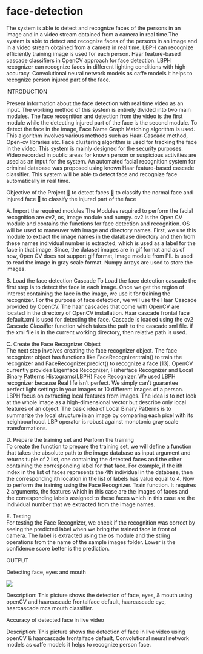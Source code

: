 # face-detection
The system is able to detect and recognize faces of the persons in an image and in a video stream obtained from a camera in real time.The system is able to detect and recognize faces of the persons in an image and in a video stream obtained from a camera in real time. LBPH can recognize efficiently training image is used for each person. Haar feature-based cascade classifiers in OpenCV approach for face detection. LBPH recognizer can recognize faces in different lighting conditions with high accuracy. Convolutional neural network models as caffe models it helps to recognize person injured part of the face.

INTRODUCTION

Present information about the face detection with real time video as an input. The working method of this system is entirely divided into two main modules. The face recognition and detection from the video is the first module while the detecting injured part of the face is the second module. To detect the face in the image, Face Name Graph Matching algorithm is used. This algorithm involves various methods such as Haar-Cascade method, Open-cv libraries etc. Face clustering algorithm is used for tracking the face in the video. This system is mainly designed for the security purposes. Video recorded in public areas for known person or suspicious activities are used as an input for the system. An automated facial recognition system for criminal database was proposed using known Haar feature-based cascade classifier. This system will be able to detect face and recognize face automatically in real time.

Objective of the Project
	to detect faces
 to classify the normal face and injured face
 to classify the injured part of the face

A. Import the required modules
The Modules required to perform the facial recognition are cv2, os, image module and numpy. cv2 is the Open CV module and contains the functions for face detection and recognition. OS will be used to maneuver with image and directory names. First, we use this module to extract the image names in the database directory and then from these names individual number is extracted, which is used as a label for the face in that image. Since, the dataset images are in gif format and as of now, Open CV does not support gif format, Image module from PIL is used to read the image in gray scale format. Numpy arrays are used to store the images.

B. Load the face detection Cascade
To Load the face detection cascade the first step is to detect the face in each image. Once we get the region of interest containing the face in the image, we use it for training the recognizer. For the purpose of face detection, we will use the Haar Cascade provided by OpenCV. The haar cascades that come with OpenCV are located in the directory of OpenCV installation. Haar cascade frontal face default.xml is used for detecting the face. Cascade is loaded using the cv2 Cascade Classifier function which takes the path to the cascade xml file. if the xml file is in the current working directory, then relative path is used.

C. Create the Face Recognizer Object  
The next step involves creating the face recognizer object. The face recognizer object has functions like FaceRecognizer.train() to train the recognizer and FaceRecognizer.predict() to recognize a face [13]. OpenCV currently provides Eigenface Recognizer, Fisherface Recognizer and Local Binary Patterns Histograms(LBPH) Face Recognizer. We used LBPH recognizer because Real life isn’t perfect. We simply can’t guarantee perfect light settings in your images or 10 different images of a person. LBPH focus on extracting local features from images. The idea is to not look at the whole image as a high-dimensional vector but describe only local features of an object. The basic idea of Local Binary Patterns is to summarize the local structure in an image by comparing each pixel with its neighbourhood. LBP operator is robust against monotonic gray scale transformations.

D. Prepare the training set and Perform the training  
To create the function to prepare the training set, we will define a function that takes the absolute path to the image database as input argument and returns tuple of 2 list, one containing the detected faces and the other containing the corresponding label for that face. For example, if the ith index in the list of faces represents the 4th individual in the database, then the corresponding ith location in the list of labels has value equal to 4.   Now to perform the training using the Face Recognizer. Train function. It requires 2 arguments, the features which in this case are the images of faces and the corresponding labels assigned to these faces which in this case are the individual number that we extracted from the image names.

E. Testing   
For testing the Face Recognizer, we check if the recognition was correct by seeing the predicted label when we bring the trained face in front of camera. The label is extracted using the os module and the string operations from the name of the sample images folder. Lower is the confidence score better is the prediction.

OUTPUT

Detecting face, eyes and mouth 

![](https://github.com/Sindhuvm26/face-detection/blob/main/detect1.PNG)

Description: This picture shows the detection of face, eyes, & mouth using openCV and haarcascade frontalface default, haarcascade eye, haarcascade mcs mouth classifier.

Accuracy of detected face in live video

Description: This picture shows the detection of face in live video using openCV & haarcascade frontalface default, Convolutional neural network models as caffe models it helps to recognize person face.





















